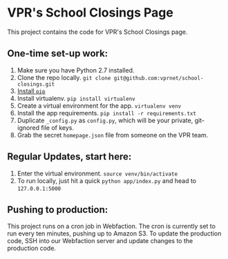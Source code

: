 # VPR's School Closings Page

This project contains the code for VPR's School Closings page.


## One-time set-up work:

1. Make sure you have Python 2.7 installed.
1. Clone the repo locally. `git clone git@github.com:vprnet/school-closings.git`
1. [Install `pip`](https://pip.pypa.io/en/latest/installing.html)
1. Install virtualenv. `pip install virtualenv`
1. Create a virtual environment for the app. `virtualenv venv`
1. Install the app requirements. `pip install -r requirements.txt`
1. Duplicate `_config.py` as `config.py`, which will be your private, git-ignored file of keys.
1. Grab the secret `homepage.json` file from someone on the VPR team.


## Regular Updates, start here:

1. Enter the virtual environment. `source venv/bin/activate`
1. To run locally, just hit a quick	`python app/index.py` and head to `127.0.0.1:5000`


## Pushing to production:

This project runs on a cron job in Webfaction. The cron is currently set to run every ten minutes, pushing up to Amazon S3. To update the production code, SSH into our Webfaction server and update changes to the production code.
